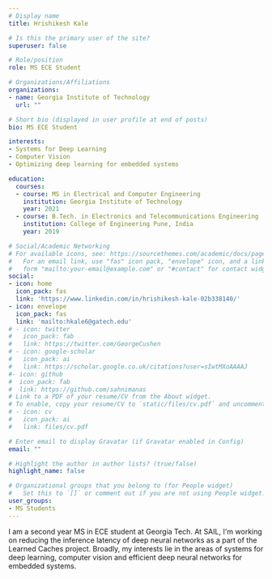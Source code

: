 ```yaml
---
# Display name
title: Hrishikesh Kale	

# Is this the primary user of the site?
superuser: false

# Role/position
role: MS ECE Student

# Organizations/Affiliations
organizations:
- name: Georgia Institute of Technology
  url: ""

# Short bio (displayed in user profile at end of posts)
bio: MS ECE Student

interests:
- Systems for Deep Learning
- Computer Vision
- Optimizing deep learning for embedded systems

education:
  courses:
  - course: MS in Electrical and Computer Engineering 
    institution: Georgia Institute of Technology
    year: 2021
  - course: B.Tech. in Electronics and Telecommunications Engineering 
    institution: College of Engineering Pune, India
    year: 2019

# Social/Academic Networking
# For available icons, see: https://sourcethemes.com/academic/docs/page-builder/#icons
#   For an email link, use "fas" icon pack, "envelope" icon, and a link in the
#   form "mailto:your-email@example.com" or "#contact" for contact widget.
social:
- icon: home
  icon_pack: fas
  link: 'https://www.linkedin.com/in/hrishikesh-kale-02b338140/'
- icon: envelope
  icon_pack: fas
  link: 'mailto:hkale6@gatech.edu'
# - icon: twitter
#   icon_pack: fab
#   link: https://twitter.com/GeorgeCushen
# - icon: google-scholar
#   icon_pack: ai
#   link: https://scholar.google.co.uk/citations?user=sIwtMXoAAAAJ
#- icon: github
#  icon_pack: fab
#  link: https://github.com/sahnimanas
# Link to a PDF of your resume/CV from the About widget.
# To enable, copy your resume/CV to `static/files/cv.pdf` and uncomment the lines below.
# - icon: cv
#   icon_pack: ai
#   link: files/cv.pdf

# Enter email to display Gravatar (if Gravatar enabled in Config)
email: ""

# Highlight the author in author lists? (true/false)
highlight_name: false

# Organizational groups that you belong to (for People widget)
#   Set this to `[]` or comment out if you are not using People widget.
user_groups:
- MS Students
---
```


I am a second year MS in ECE student at Georgia Tech. At SAIL, I'm working on reducing the inference latency of deep neural networks as a part of the Learned Caches project. Broadly, my interests lie in the areas of systems for deep learning, computer vision and efficient deep neural networks for embedded systems. 

